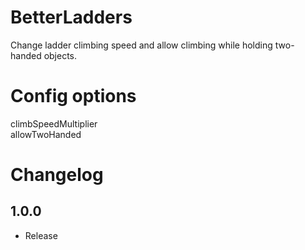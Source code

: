 # BetterLadders
Change ladder climbing speed and allow climbing while holding two-handed objects.

# Config options
climbSpeedMultiplier\
allowTwoHanded

# Changelog
## 1.0.0
- Release

